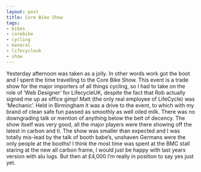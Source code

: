 ```yaml
---
layout: post
title: Core Bike Show
tags:
- bikes
- corebike
- cycling
- General
- lifecycleuk
- show
---
```

Yesterday afternoon was taken as a jolly. In other words work got the boot and I spent the time travelling to the Core Bike Show.
This event is a trade show for the major importers of all things cycling, so I had to take on the role of ‘Web Designer’ for LifecycleUK, despite the fact that Rob actually signed me up as office gimp! Matt (the only real employee of LifeCycle) was ‘Mechanic’.
Held in Birmingham it was a drive to the event, to which with my brand of clean safe fun passed as smoothly as well oiled milk. There was no downgrading talk or mention of anything below the belt of decency.
The show itself was very good, all the major players were there showing off the latest in carbon and ti. The show was smaller than expected and I was totally mis-lead by the talk of booth babe’s, unshaven Germans were the only people at the booths!
I think the most time was spent at the BMC stall staring at the new all carbon frame, I would just be happy with last years version with alu lugs. But then at £4,000 I’m really in position to say yes just yet.
